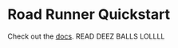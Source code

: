 # Road Runner Quickstart

Check out the [docs](https://rr.brott.dev/docs/v1-0/tuning/).
READ DEEZ BALLS LOLLLL
